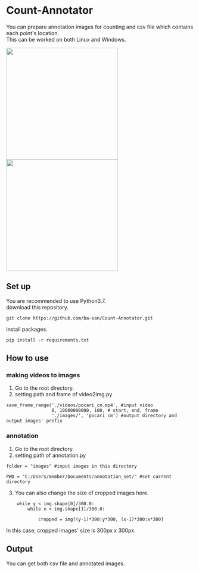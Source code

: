 # Count-Annotator

You can prepare annotation images for counting and csv file which contains each point's location.  
This can be worked on both Linux and Windows.  

<img src="https://user-images.githubusercontent.com/44015510/55922933-524cbf80-5c3e-11e9-9c02-d4d5d7196183.png" width="300"><img src="https://user-images.githubusercontent.com/44015510/55923063-dc952380-5c3e-11e9-8c8b-8e0b6913d3a5.png" width="300">

## Set up
You are recommended to use Python3.7.  
download this repository.  
``` 
git clone https://github.com/ba-san/Count-Annotator.git  
``` 
install packages.  
``` 
pip install -r requirements.txt    
``` 

## How to use
### making videos to images
1. Go to the root directory.  
2. setting path and frame of video2img.py  
``` 
save_frame_range('./videos/pocari_cm.mp4', #input video
                 0, 10000000000, 100, # start, end, frame
                 './images/', 'pocari_cm') #output directory and output images' prefix
``` 

### annotation
1. Go to the root directory.  
2. setting path of annotation.py
``` 
folder = "images" #input images in this directory

PWD = "C:/Users/member/Documents/annotation_set/" #set current directory
``` 
3. You can also change the size of cropped images here.  
``` 
	while y < img.shape[0]/300.0:
		while x < img.shape[1]/300.0:
							
			cropped = img[(y-1)*300:y*300, (x-1)*300:x*300]
``` 
In this case, cropped images' size is 300px x 300px.  

## Output
You can get both csv file and annotated images.  

